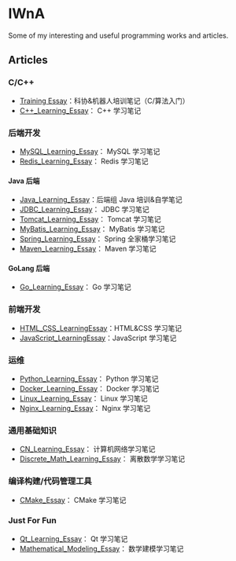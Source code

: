 # IWnA
Some of my interesting and useful programming works and articles.

## Articles

### C/C++

+ [Training Essay](Articles/TrainingEssay.md)：科协&机器人培训笔记（C/算法入门）
+ [C++_Learning_Essay](Articles/CppLearningEssay.md)： C++ 学习笔记

### 后端开发

+ [MySQL_Learning_Essay](Articles/MySQLLearningEssay.md)： MySQL 学习笔记
+ [Redis_Learning_Essay](Articles/RedisLearningEssay.md)： Redis 学习笔记

#### Java 后端

+ [Java_Learning_Essay](Articles/JavaLearningEssay.md)：后端组 Java 培训&自学笔记
+ [JDBC_Learning_Essay](Articles/JDBCLearningEssay.md)： JDBC 学习笔记
+ [Tomcat_Learning_Essay](Articles/TomcatLearningEssay.md)： Tomcat 学习笔记
+ [MyBatis_Learning_Essay](Articles/MyBatisLearningEssay.md)： MyBatis 学习笔记
+ [Spring_Learning_Essay](Articles/SpringLearningEssay.md)： Spring 全家桶学习笔记
+ [Maven_Learning_Essay](Articles/MavenLearningEssay.md)： Maven 学习笔记

#### GoLang 后端

+ [Go_Learning_Essay](Articles/GoLearningEssay.md)： Go 学习笔记

### 前端开发

+ [HTML_CSS_LearningEssay](Articles/HTMLCSSLearningEssay.md)：HTML&CSS 学习笔记
+ [JavaScript_LearningEssay](Articles/JSLearningEssay.md)：JavaScript 学习笔记

### 运维

+ [Python_Learning_Essay](Articles/PythonLearningEssay.md)： Python 学习笔记
+ [Docker_Learning_Essay](Articles/DockerLearningEssay.md)： Docker 学习笔记
+ [Linux_Learning_Essay](Articles/LinuxLearningEssay.md)： Linux 学习笔记
+ [Nginx_Learning_Essay](Articles/NginxLearningEssay.md)： Nginx 学习笔记

### 通用基础知识

+ [CN_Learning_Essay](Articles/CNLearningEssay.md)： 计算机网络学习笔记
+ [Discrete_Math_Learning_Essay](Articles/DiscreteMathLearningEssay.md)： 离散数学学习笔记

### 编译构建/代码管理工具

+ [CMake_Essay](Articles/CMake.md)： CMake 学习笔记

### Just For Fun

+ [Qt_Learning_Essay](Articles/QtLearningEssay.md)： Qt 学习笔记
+ [Mathematical_Modeling_Essay](Articles/MathematicalModelingEssay.md)： 数学建模学习笔记